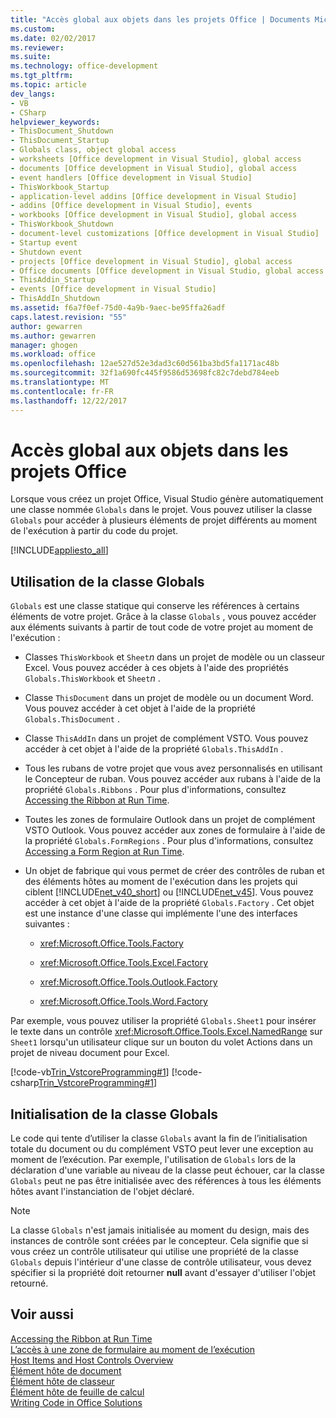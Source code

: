 ```yaml
---
title: "Accès global aux objets dans les projets Office | Documents Microsoft"
ms.custom: 
ms.date: 02/02/2017
ms.reviewer: 
ms.suite: 
ms.technology: office-development
ms.tgt_pltfrm: 
ms.topic: article
dev_langs:
- VB
- CSharp
helpviewer_keywords:
- ThisDocument_Shutdown
- ThisDocument_Startup
- Globals class, object global access
- worksheets [Office development in Visual Studio], global access
- documents [Office development in Visual Studio], global access
- event handlers [Office development in Visual Studio]
- ThisWorkbook_Startup
- application-level addins [Office development in Visual Studio]
- addins [Office development in Visual Studio], events
- workbooks [Office development in Visual Studio], global access
- ThisWorkbook_Shutdown
- document-level customizations [Office development in Visual Studio]
- Startup event
- Shutdown event
- projects [Office development in Visual Studio], global access
- Office documents [Office development in Visual Studio, global access
- ThisAddin_Startup
- events [Office development in Visual Studio]
- ThisAddIn_Shutdown
ms.assetid: f6a7f0ef-75d0-4a9b-9aec-be95ffa26adf
caps.latest.revision: "55"
author: gewarren
ms.author: gewarren
manager: ghogen
ms.workload: office
ms.openlocfilehash: 12ae527d52e3dad3c60d561ba3bd5fa1171ac48b
ms.sourcegitcommit: 32f1a690fc445f9586d53698fc82c7debd784eeb
ms.translationtype: MT
ms.contentlocale: fr-FR
ms.lasthandoff: 12/22/2017
---
```

# <a name="global-access-to-objects-in-office-projects"></a>Accès global aux objets dans les projets Office
  Lorsque vous créez un projet Office, Visual Studio génère automatiquement une classe nommée `Globals` dans le projet. Vous pouvez utiliser la classe `Globals` pour accéder à plusieurs éléments de projet différents au moment de l'exécution à partir du code du projet.  
  
 [!INCLUDE[appliesto_all](../vsto/includes/appliesto-all-md.md)]  
  
## <a name="how-to-use-the-globals-class"></a>Utilisation de la classe Globals  
 `Globals` est une classe statique qui conserve les références à certains éléments de votre projet. Grâce à la classe `Globals` , vous pouvez accéder aux éléments suivants à partir de tout code de votre projet au moment de l'exécution :  
  
-   Classes `ThisWorkbook` et `Sheet`*n* dans un projet de modèle ou un classeur Excel. Vous pouvez accéder à ces objets à l'aide des propriétés `Globals.ThisWorkbook` et `Sheet`*n* .  
  
-   Classe `ThisDocument` dans un projet de modèle ou un document Word. Vous pouvez accéder à cet objet à l'aide de la propriété `Globals.ThisDocument` .  
  
-   Classe `ThisAddIn` dans un projet de complément VSTO. Vous pouvez accéder à cet objet à l'aide de la propriété `Globals.ThisAddIn` .  
  
-   Tous les rubans de votre projet que vous avez personnalisés en utilisant le Concepteur de ruban. Vous pouvez accéder aux rubans à l'aide de la propriété `Globals.Ribbons` . Pour plus d'informations, consultez [Accessing the Ribbon at Run Time](../vsto/accessing-the-ribbon-at-run-time.md).  
  
-   Toutes les zones de formulaire Outlook dans un projet de complément VSTO Outlook. Vous pouvez accéder aux zones de formulaire à l'aide de la propriété `Globals.FormRegions` . Pour plus d'informations, consultez [Accessing a Form Region at Run Time](../vsto/accessing-a-form-region-at-run-time.md).  
  
-   Un objet de fabrique qui vous permet de créer des contrôles de ruban et des éléments hôtes au moment de l'exécution dans les projets qui ciblent [!INCLUDE[net_v40_short](../sharepoint/includes/net-v40-short-md.md)] ou [!INCLUDE[net_v45](../vsto/includes/net-v45-md.md)]. Vous pouvez accéder à cet objet à l'aide de la propriété `Globals.Factory` . Cet objet est une instance d'une classe qui implémente l'une des interfaces suivantes :  
  
    -   <xref:Microsoft.Office.Tools.Factory>  
  
    -   <xref:Microsoft.Office.Tools.Excel.Factory>  
  
    -   <xref:Microsoft.Office.Tools.Outlook.Factory>  
  
    -   <xref:Microsoft.Office.Tools.Word.Factory>  
  
 Par exemple, vous pouvez utiliser la propriété `Globals.Sheet1` pour insérer le texte dans un contrôle <xref:Microsoft.Office.Tools.Excel.NamedRange> sur `Sheet1` lorsqu'un utilisateur clique sur un bouton du volet Actions dans un projet de niveau document pour Excel.  
  
 [!code-vb[Trin_VstcoreProgramming#1](../vsto/codesnippet/VisualBasic/Trin_VstcoreProgrammingExcelVB/Sheet1.vb#1)]
 [!code-csharp[Trin_VstcoreProgramming#1](../vsto/codesnippet/CSharp/Trin_VstcoreProgrammingExcelCS/Sheet1.cs#1)]  
  
## <a name="initializing-the-globals-class"></a>Initialisation de la classe Globals  
 Le code qui tente d’utiliser la classe `Globals` avant la fin de l’initialisation totale du document ou du complément VSTO peut lever une exception au moment de l’exécution. Par exemple, l'utilisation de `Globals` lors de la déclaration d'une variable au niveau de la classe peut échouer, car la classe `Globals` peut ne pas être initialisée avec des références à tous les éléments hôtes avant l'instanciation de l'objet déclaré.  
  
> [!NOTE]  
>  La classe `Globals` n'est jamais initialisée au moment du design, mais des instances de contrôle sont créées par le concepteur. Cela signifie que si vous créez un contrôle utilisateur qui utilise une propriété de la classe `Globals` depuis l'intérieur d'une classe de contrôle utilisateur, vous devez spécifier si la propriété doit retourner **null** avant d'essayer d'utiliser l'objet retourné.  
  
## <a name="see-also"></a>Voir aussi  
 [Accessing the Ribbon at Run Time](../vsto/accessing-the-ribbon-at-run-time.md)   
 [L’accès à une zone de formulaire au moment de l’exécution](../vsto/accessing-a-form-region-at-run-time.md)   
 [Host Items and Host Controls Overview](../vsto/host-items-and-host-controls-overview.md)   
 [Élément hôte de document](../vsto/document-host-item.md)   
 [Élément hôte de classeur](../vsto/workbook-host-item.md)   
 [Élément hôte de feuille de calcul](../vsto/worksheet-host-item.md)   
 [Writing Code in Office Solutions](../vsto/writing-code-in-office-solutions.md)  
  
  